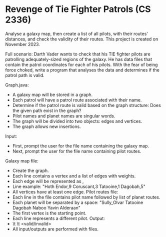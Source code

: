 # Revenge of Tie Fighter Patrols (CS 2336)

Analyse a galaxy map, then create a list of all pilots, with their routes' distances, and check the validity of their routes.
This project is created on November 2023.

Full scenario: Darth Vader wants to check that his TIE fighter pilots are patrolling adequately-sized regions of 
the galaxy. He has data files that contain the patrol coordinates for each of his pilots. With the fear of being force choked, write
a program that analyses the data and determines if the patrol path is valid.

Graph.java: 
* A galaxy map will be stored in a graph.
* Each patrol will have a patrol route associated with their name.
* Determine if the patrol route is valid based on the graph structure: Does the given path exist in the graph?
* Pilot names and planet names are singular words.
* The graph will be divided into two objects: edges and vertices.
* The graph allows new insertions.

Input:
* First, prompt the user for the file name containing the galaxy map.
* Next, prompt the user for the file name containing pilot routes.

Galaxy map file:
* Create the graph.
* Each line contains a vertex and a list of edges with weights.
* Each edge will be represented as <adjacent vertex>,<weight>
* Line example: "Hoth Endor,9 Coruscant,3 Tatooine,1 Dagobah,5"
* All vertices have at least one edge.
Pilot routes file:
* Each line in the file contains pilot name followed by list of planet routes.
* Each planet will be separated by a space: "Sully_Olvar Tatooine Dagobah Naboo Yavin Alderaan"
* The first vertex is the starting point.
* Each line represents a different pilot.
Output:
* <pilot name> \t <path weight> \t <valid/invalid>
* All input/outputs are performed with files.
